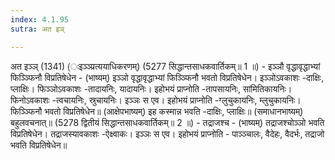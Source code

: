 ```yaml
---
index: 4.1.95
sutra: अत इञ्

---
```

अत इञ्ञ् (1341) (ःइञ्ञ्प्रत्ययाधिकरणम्) (5277 सिद्धान्तसाधकवार्तिकम्॥ 1 ॥) - इञ्ञौ वृद्धावृद्धाभ्यां फिञ्ञ्फिनौ विप्रतिषेधेन - (भाष्यम्) इञ्ञो वृद्धावृद्धाभ्यां फिञ्ञ्फिनौ भवतो विप्रतिषेधेन। इञ्ञोऽवकाशः -दाक्षिः, प्लाक्षिः। फिञ्ञोऽवकाशः -तादायनिः, यादायनिः। इहोभयं प्राप्नोति -तापसायनिः, सांमितिकायनिः। फिनोऽवकाशः -त्वचायनिः, स्रुचायनिः। इञ्ञः स एव। इहोभयं प्राप्नोति -ग्लुचुकायनिः, म्लुचुकायनिः। फिञ्ञ्फिनौ भवतो विप्रतिषेधेन॥ (आक्षेपभाष्यम्) इह कस्मान्न भवति -दाक्षिः, प्लाक्षिः॥ (समाधानभाष्यम्) बहुलवचनात्॥ (5278 द्वितीयं सिद्धान्तसाधकवार्तिकम्॥ 2 ॥) - तद्राजश्च - (भाष्यम्) तद्राजश्चोञ्ञो भवति विप्रतिषेधेन। तद्राजस्यावकाशः -ऐक्ष्वाकः। इञ्ञः स एव। इहोभयं प्राप्नोति - पाञ्ञ्चालः, वैदेहः, वैदर्भः, तद्राजो भवति विप्रतिषेधेन॥